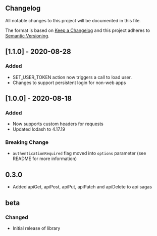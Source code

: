 ## Changelog

All notable changes to this project will be documented in this file.

The format is based on [Keep a Changelog](https://keepachangelog.com/en/1.0.0/) and this project adheres to [Semantic Versioning](https://semver.org/spec/v2.0.0.html).

## [1.1.0] - 2020-08-28

### Added

- SET_USER_TOKEN action now triggers a call to load user.
- Changes to support persistent login for non-web apps

## [1.0.0] - 2020-08-18

### Added

- Now supports custom headers for requests
- Updated lodash to 4.17.19

### Breaking Change

- `authenticationRequired` flag moved into `options` parameter (see README for more information)

## 0.3.0

- Added apiGet, apiPost, apiPut, apiPatch and apiDelete to api sagas

## beta

### Changed

- Initial release of library
